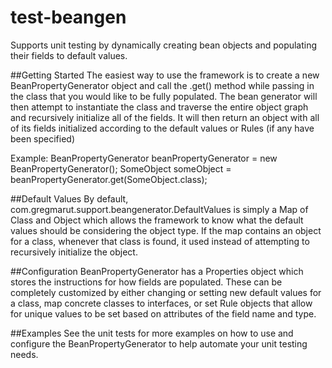 # test-beangen
Supports unit testing by dynamically creating bean objects and populating their fields to default values.

##Getting Started
The easiest way to use the framework is to create a new BeanPropertyGenerator object and call the .get(<Class>) method while passing in the class that you would like to be fully populated. The bean generator will then attempt to instantiate the class and traverse the entire object graph and recursively initialize all of the fields. It will then return an object with all of its fields initialized according to the default values or Rules (if any have been specified)

Example:
BeanPropertyGenerator beanPropertyGenerator = new BeanPropertyGenerator();
SomeObject someObject = beanPropertyGenerator.get(SomeObject.class);

##Default Values
By default, com.gregmarut.support.beangenerator.DefaultValues is simply a Map of Class and Object which allows the framework to know what the default values should be considering the object type. If the map contains an object for a class, whenever that class is found, it used instead of attempting to recursively initialize the object.  

##Configuration
BeanPropertyGenerator has a Properties object which stores the instructions for how fields are populated. These can be completely customized by either changing or setting new default values for a class, map concrete classes to interfaces, or set Rule objects that allow for unique values to be set based on attributes of the field name and type.

##Examples
See the unit tests for more examples on how to use and configure the BeanPropertyGenerator to help automate your unit testing needs.
